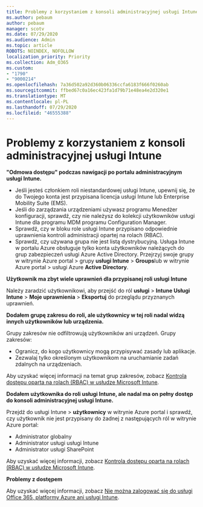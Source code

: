```yaml
---
title: Problemy z korzystaniem z konsoli administracyjnej usługi Intune
ms.author: pebaum
author: pebaum
manager: scotv
ms.date: 07/29/2020
ms.audience: Admin
ms.topic: article
ROBOTS: NOINDEX, NOFOLLOW
localization_priority: Priority
ms.collection: Adm_O365
ms.custom:
- "1790"
- "9000214"
ms.openlocfilehash: 7a36d502a92d360b06336ccfa6183f666f0260ab
ms.sourcegitcommit: ffbed67c0a16ec423fa1d79b71e48ea4e2d320e1
ms.translationtype: MT
ms.contentlocale: pl-PL
ms.lasthandoff: 07/29/2020
ms.locfileid: "46555388"
---
```

# <a name="problems-using-the-intune-admin-console"></a>Problemy z korzystaniem z konsoli administracyjnej usługi Intune

**"Odmowa dostępu" podczas nawigacji po portalu administracyjnym usługi Intune.**

- Jeśli jesteś członkiem roli niestandardowej usługi Intune, upewnij się, że do Twojego konta jest przypisana licencja usługi Intune lub Enterprise Mobility Suite (EMS).
- Jeśli do zarządzania urządzeniami używasz programu Menedżer konfiguracji, sprawdź, czy nie należysz do kolekcji użytkowników usługi Intune dla programu MDM programu Configuration Manager.
- Sprawdź, czy w bloku role usługi Intune przypisano odpowiednie uprawnienia kontroli administracji opartej na rolach (RBAC).
- Sprawdź, czy używana grupa nie jest listą dystrybucyjną. Usługa Intune w portalu Azure obsługuje tylko konta użytkowników należących do grup zabezpieczeń usługi Azure Active Directory. Przejrzyj swoje grupy w witrynie Azure portal > grupy **usługi Intune**  >  **Groups**lub w witrynie Azure portal > usługi Azure **Active Directory**.

**Użytkownik ma zbyt wiele uprawnień dla przypisanej roli usługi Intune**

Należy zaradzić użytkownikowi, aby przejść do ról **usługi**  >  **Intune Usługi Intune**  >  **Moje uprawnienia**  >  **Eksportuj** do przeglądu przyznanych uprawnień.

**Dodałem grupę zakresu do roli, ale użytkownicy w tej roli nadal widzą innych użytkowników lub urządzenia.**

Grupy zakresów nie odfiltrowują użytkowników ani urządzeń. Grupy zakresów:

- Ogranicz, do kogo użytkownicy mogą przypisywać zasady lub aplikacje.
- Zezwalaj tylko określonym użytkownikom na uruchamianie zadań zdalnych na urządzeniach.

Aby uzyskać więcej informacji na temat grup zakresów, zobacz [Kontrola dostępu oparta na rolach (RBAC) w usłudze Microsoft Intune](https://docs.microsoft.com/intune/role-based-access-control).

**Dodałem użytkownika do roli usługi Intune, ale nadal ma on pełny dostęp do konsoli administracyjnej usługi Intune.**

Przejdź do usługi Intune > **użytkownicy** w witrynie Azure portal i sprawdź, czy użytkownik nie jest przypisany do żadnej z następujących ról w witrynie Azure portal:

- Administrator globalny
- Administrator usługi usługi Intune
- Administrator usługi SharePoint

Aby uzyskać więcej informacji, zobacz [Kontrola dostępu oparta na rolach (RBAC) w usłudze Microsoft Intune](https://docs.microsoft.com/intune/role-based-access-control).

**Problemy z dostępem**

Aby uzyskać więcej informacji, zobacz [Nie można zalogować się do usługi Office 365, platformy Azure ani usługi Intune](https://support.microsoft.com/help/2412085/you-can-t-sign-in-to-office-365-azure-or-intune).